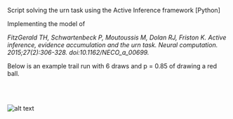 Script solving the urn task using the Active Inference framework [Python]

Implementing the model of

*FitzGerald TH, Schwartenbeck P, Moutoussis M, Dolan RJ, Friston K.
Active inference, evidence accumulation and the urn task.
Neural computation. 2015;27(2):306-328. doi:10.1162/NECO_a_00699.*

Below is an example trail run with 6 draws and p = 0.85 of drawing a red ball.

<br/>
<br/>

![alt text](https://raw.githubusercontent.com/davidsamu/Urn_task_Active_Inference/master/examples/alpha_3_draws_GGRRRR_policy_6R.png)

